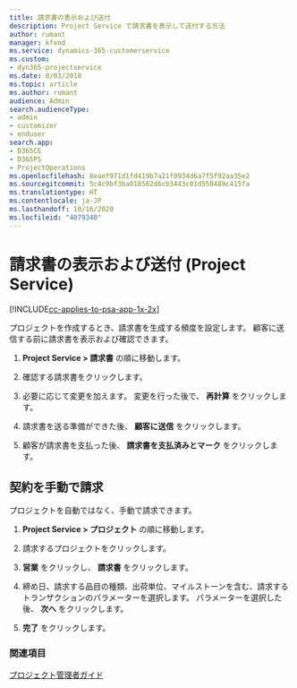 ```yaml
---
title: 請求書の表示および送付
description: Project Service で請求書を表示して送付する方法
author: rumant
manager: kfend
ms.service: dynamics-365-customerservice
ms.custom:
- dyn365-projectservice
ms.date: 8/03/2018
ms.topic: article
ms.author: rumant
audience: Admin
search.audienceType:
- admin
- customizer
- enduser
search.app:
- D365CE
- D365PS
- ProjectOperations
ms.openlocfilehash: 8eaef971d1fd419b7a21f0934d6a7f5f92aa35e2
ms.sourcegitcommit: 5c4c9bf3ba018562d6cb3443c01d550489c415fa
ms.translationtype: HT
ms.contentlocale: ja-JP
ms.lasthandoff: 10/16/2020
ms.locfileid: "4079340"
---
```

# <a name="view-and-send-invoices-project-service"></a>請求書の表示および送付 (Project Service)

[!INCLUDE[cc-applies-to-psa-app-1x-2x](../includes/cc-applies-to-psa-app-1x-2x.md)]

プロジェクトを作成するとき、請求書を生成する頻度を設定します。 顧客に送信する前に請求書を表示および確認できます。  
  
1.  **Project Service > 請求書** の順に移動します。  
  
2.  確認する請求書をクリックします。  
  
3.  必要に応じて変更を加えます。 変更を行った後で、 **再計算** をクリックします。  
  
4.  請求書を送る準備ができた後、 **顧客に送信** をクリックします。  
  
5.  顧客が請求書を支払った後、 **請求書を支払済みとマーク** をクリックします。  
  
## <a name="manually-invoice-a-contract"></a>契約を手動で請求  
 プロジェクトを自動ではなく、手動で請求できます。  
  
1.  **Project Service > プロジェクト** の順に移動します。  
  
2.  請求するプロジェクトをクリックします。  
  
3.  **営業** をクリックし、 **請求書** をクリックします。  
  
4.  締め日、請求する品目の種類、出荷単位、マイルストーンを含む、請求するトランザクションのパラメーターを選択します。 パラメーターを選択した後、 **次へ** をクリックします。  
  
5.  **完了** をクリックします。  
  
### <a name="see-also"></a>関連項目  
 [プロジェクト管理者ガイド](../psa/project-manager-guide.md)
